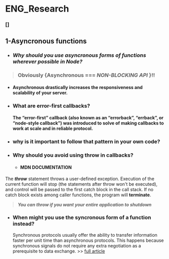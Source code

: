 # ENG_Research

### []
## 1-Asyncronous functions
* ### _Why should you use asyncronous forms of functions wherever possible in Node?_
> ### Obviously {Asynchronous === _**NON-BLOCKING API**_ }!!
* #### Asynchronous drastically increases the responsiveness and scalability of your server.


* ### What are error-first callbacks?

   #### The “error-first” callback (also known as an “errorback”, “errback”, or “node-style callback”) was introduced to solve of making callbacks to work at scale and in reliable protocol.




* ### why is it important to follow that pattern in your own code?

* ### Why should you avoid using throw in callbacks?

  * #### MDN DOCUMENTATION
The _**throw**_ statement throws a user-defined exception. Execution of the current function will stop (the statements after throw won't be executed), and control will be passed to the first catch block in the call stack. If no catch block exists among caller functions, the program will **terminate**.
>  _**You can throw if you want your entire application to shutdown**_

* ### When might you use the syncronous form of a function instead?
  Synchronous protocols usually offer the ability to transfer information faster per unit time than asynchronous protocols. This happens because synchronous signals do not require any extra negotiation as a prerequisite to data exchange. >> [full article](https://www.google.ps/url?sa=t&rct=j&q=&esrc=s&source=web&cd=4&cad=rja&uact=8&ved=0ahUKEwid2_6HxLPVAhUJKVAKHdxRA6kQFgg0MAM&url=http%3A%2F%2Fwww.encyclopedia.com%2Fcomputing%2Fnews-wires-white-papers-and-books%2Fasynchronous-and-synchronous-transmission&usg=AFQjCNEIyILEIPGnYs03_mhBc7bRSoebhA)
